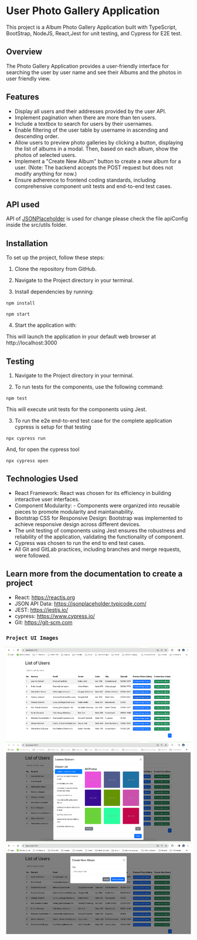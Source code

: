 # User Photo Gallery Application

This project is a Album Photo Gallery Application built with TypeScript, BootStrap, NodeJS, React,Jest for unit testing, and Cypress for E2E test.

## Overview

The Photo Gallery Application provides a user-friendly interface for searching the user by user name and see their Albums and the photos in user friendly view.

## Features

- Display all users and their addresses provided by the user API.
- Implement pagination when there are more than ten users.
- Include a textbox to search for users by their usernames.
- Enable filtering of the user table by username in ascending and descending order.
- Allow users to preview photo galleries by clicking a button, displaying the list of albums in a modal. Then, based on each album, show the photos of selected users.
- Implement a "Create New Album" button to create a new album for a user. (Note: The backend accepts the POST request but does not modify anything for now.)
- Ensure adherence to frontend coding standards, including comprehensive component unit tests and end-to-end test cases.

## API used

API of [JSONPlaceholder](https://jsonplaceholder.typicode.com/) is used for change please check the file apiConfig
inside the src/utils folder.

## Installation

To set up the project, follow these steps:

1. Clone the repository from GitHub.

2. Navigate to the Project directory in your terminal.

3. Install dependencies by running:

```
npm install
```

```
npm start
```

4. Start the application with:

This will launch the application in your default web browser at http://localhost:3000

## Testing

1. Navigate to the Project directory in your terminal.

2. To run tests for the components, use the following command:

```
npm test
```

This will execute unit tests for the components using Jest.

3. To run the e2e end-to-end test case for the complete application cypress is setup for that testing

```
npx cypress run
```
And, for open the cypress tool

```
npx cypress open
```

## Technologies Used

- React Framework: React was chosen for its efficiency in building interactive user interfaces.
- Component Modularity: - Components were organized into reusable pieces to promote modularity and maintainability.
- Bootstrap CSS for Responsive Design: Bootstrap was implemented to achieve responsive design across different devices.
- The unit testing of components using Jest ensures the robustness and reliability of the application, validating the functionality of component.
- Cypress was chosen to run the end to end test cases.
- All Git and GitLab practices, including branches and merge requests, were followed.

## Learn more from the documentation to create a project

- React: https://reactjs.org
- JSON API Data: https://jsonplaceholder.typicode.com/
- JEST: https://jestjs.io/
- cypress: https://www.cypress.io/
- Git: https://git-scm.com

### `Project UI Images`

![User List](src/images/UserList.png)
![Photo Gallery Modal](src/images/PhotoGalleryModal.png)
![New Album Modal](src/images/NewAlbumModal.png)
